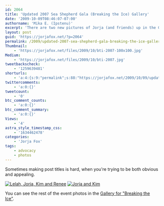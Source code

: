 ```yaml
---
id: 2064
title: 'Updated 2007 Sea Shepherd Gala (Breaking the Ice) Gallery'
date: '2009-10-09T08:46:07-07:00'
authorname: 'Mika E. (Ipstenu)'
excerpt: 'There are two new pictures of Jorja (and friends) up in the Gallery from the 2007 event "Breaking the Ice", which was the Sea Shepherd''s Gala.'
layout: post
guid: 'https://jorjafox.net/?p=2064'
permalink: /2009/updated-2007-sea-shepherd-gala-breaking-the-ice-gallery/
Thumbnail:
    - 'https://jorjafox.net/files/2009/10/bti-2007-100x100.jpg'
Medium:
    - 'https://jorjafox.net/files/2009/10/bti-2007.jpg'
tweetbackscheck:
    - '1259639481'
shorturls:
    - 'a:4:{s:9:"permalink";s:88:"https://jorjafox.net/2009/10/09/updated-2007-sea-shepherd-gala-breaking-the-ice-gallery/";s:7:"tinyurl";s:26:"http://tinyurl.com/y8jdm5o";s:4:"isgd";s:18:"http://is.gd/533B8";s:5:"bitly";s:20:"http://bit.ly/5zQcFW";}'
twittercomments:
    - 'a:0:{}'
tweetcount:
    - '0'
btc_comment_counts:
    - 'a:0:{}'
btc_comment_summary:
    - 'a:0:{}'
Views:
    - '4'
astra_style_timestamp_css:
    - '1634462478'
categories:
    - 'Jorja Fox'
tags:
    - advocacy
    - photos
---
```


Sometimes making post titles is hard, when you're trying to be both obvious and appealing.

<a href="https://jorjafox.net/gallery/pub/animals/20071013-bti/bti022.jpg"><img class="ZenphotoPress_thumb " alt="Lelah, Jorja, Kim and Renee" title="Lelah, Jorja, Kim and Renee" src="https://jorjafox.net/gallery/cache/pub/animals/20071013-bti/bti022_200_cw200_ch200_thumb.jpg"  /></a> <a href="https://jorjafox.net/gallery/pub/animals/20071013-bti/bti021.jpg"><img class="ZenphotoPress_thumb " alt="Jorja and Kim" title="Jorja and Kim" src="https://jorjafox.net/gallery/cache/pub/animals/20071013-bti/bti021_200_cw200_ch200_thumb.jpg"  /></a>

You can see the rest of the event photos in the <a href="https://jorjafox.net/gallery/pub/animals/20071013-bti/">Gallery for "Breaking the Ice"</a>.

